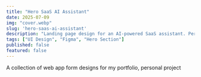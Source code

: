 ```yaml
---
title: "Hero SaaS AI Assistant"
date: 2025-07-09
img: "cover.webp"
slug: 'hero-saas-ai-assistant'
description: "Landing page design for an AI-powered SaaS assistant. Personal project."
tags: ["UI Design", "Figma", "Hero Section"]
published: false
featured: false
---
```


A collection of web app form designs for my portfolio, personal project
